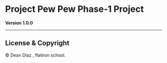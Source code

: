# Project Pew Pew Phase-1 Project

**Version 1.0.0**

---

## License & Copyright

© Dean Diaz , flatiron school.
